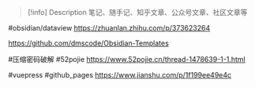 
> [!info] Description 
> 笔记、随手记、知乎文章、公众号文章、社区文章等

#obsidian/dataview  https://zhuanlan.zhihu.com/p/373623264

https://github.com/dmscode/Obsidian-Templates

#压缩密码破解 #52pojie https://www.52pojie.cn/thread-1478639-1-1.html 

#vuepress #github_pages https://www.jianshu.com/p/1f199ee49e4c

